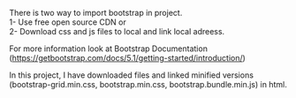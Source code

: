 There is two way to import bootstrap in project. <br>
1- Use free open source CDN or <br>
2- Download css and js files to local and link local adreess.

For more information look at Bootstrap Documentation (https://getbootstrap.com/docs/5.1/getting-started/introduction/)

In this project, I have downloaded files and linked minified versions (bootstrap-grid.min.css, bootstrap.min.css, bootstrap.bundle.min.js) in html.
